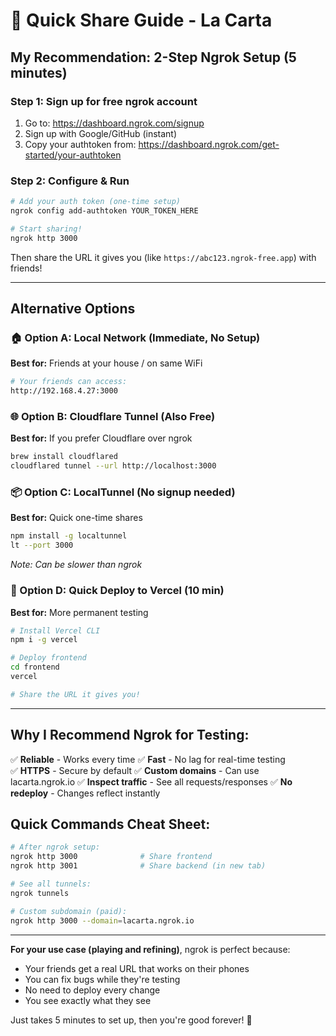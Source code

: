 # 🚀 Quick Share Guide - La Carta

## My Recommendation: 2-Step Ngrok Setup (5 minutes)

### Step 1: Sign up for free ngrok account
1. Go to: https://dashboard.ngrok.com/signup
2. Sign up with Google/GitHub (instant)
3. Copy your authtoken from: https://dashboard.ngrok.com/get-started/your-authtoken

### Step 2: Configure & Run
```bash
# Add your auth token (one-time setup)
ngrok config add-authtoken YOUR_TOKEN_HERE

# Start sharing!
ngrok http 3000
```

Then share the URL it gives you (like `https://abc123.ngrok-free.app`) with friends!

---

## Alternative Options

### 🏠 Option A: Local Network (Immediate, No Setup)
**Best for:** Friends at your house / on same WiFi
```bash
# Your friends can access:
http://192.168.4.27:3000
```

### 🌐 Option B: Cloudflare Tunnel (Also Free)
**Best for:** If you prefer Cloudflare over ngrok
```bash
brew install cloudflared
cloudflared tunnel --url http://localhost:3000
```

### 📦 Option C: LocalTunnel (No signup needed)
**Best for:** Quick one-time shares
```bash
npm install -g localtunnel
lt --port 3000
```
*Note: Can be slower than ngrok*

### 🚢 Option D: Quick Deploy to Vercel (10 min)
**Best for:** More permanent testing
```bash
# Install Vercel CLI
npm i -g vercel

# Deploy frontend
cd frontend
vercel

# Share the URL it gives you!
```

---

## Why I Recommend Ngrok for Testing:

✅ **Reliable** - Works every time
✅ **Fast** - No lag for real-time testing  
✅ **HTTPS** - Secure by default
✅ **Custom domains** - Can use lacarta.ngrok.io
✅ **Inspect traffic** - See all requests/responses
✅ **No redeploy** - Changes reflect instantly

## Quick Commands Cheat Sheet:

```bash
# After ngrok setup:
ngrok http 3000              # Share frontend
ngrok http 3001              # Share backend (in new tab)

# See all tunnels:
ngrok tunnels

# Custom subdomain (paid):
ngrok http 3000 --domain=lacarta.ngrok.io
```

---

**For your use case (playing and refining)**, ngrok is perfect because:
- Your friends get a real URL that works on their phones
- You can fix bugs while they're testing
- No need to deploy every change
- You see exactly what they see

Just takes 5 minutes to set up, then you're good forever! 🎉